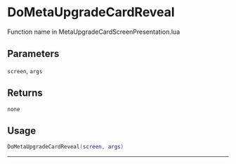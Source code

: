 # DoMetaUpgradeCardReveal
Function name in MetaUpgradeCardScreenPresentation.lua
## Parameters
`screen`, `args`
## Returns
`none`
## Usage
```lua
DoMetaUpgradeCardReveal(screen, args)
```
---
